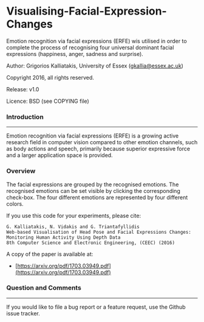 # Visualising-Facial-Expression-Changes
Emotion recognition via facial expressions (ERFE) wis utilised in order to complete the process of recognising four universal dominant facial expressions (happiness, anger, sadness and surprise).


Author: Grigorios Kalliatakis, University of Essex (gkallia@essex.ac.uk)

Copyright 2016, all rights reserved.

Release: v1.0

Licence: BSD (see COPYING file)


### Introduction

----------
Emotion recognition via facial expressions (ERFE) is a growing active research field in computer vision compared to other emotion channels, such as body actions and speech, primarily because superior expressive force and a larger application space is provided. 

### Overview
The facial expressions are grouped by the recognised emotions. The recognised emotions can be set visible
by clicking the corresponding check-box. The four different emotions are represented by four different colors.

If you use this code for your experiments, please cite:

    G. Kalliatakis, N. Vidakis and G. Triantafyllidis
    Web-based Visualisation of Head Pose and Facial Expressions Changes: Monitoring Human Activity Using Depth Data
    8th Computer Science and Electronic Engineering, (CEEC) (2016)

A copy of the paper is available at:
 * [https://arxiv.org/pdf/1703.03949.pdf](https://arxiv.org/pdf/1703.03949.pdf)
 
 
 ### Question and Comments

----------
If you would like to file a bug report or a feature request, use the Github issue tracker.
